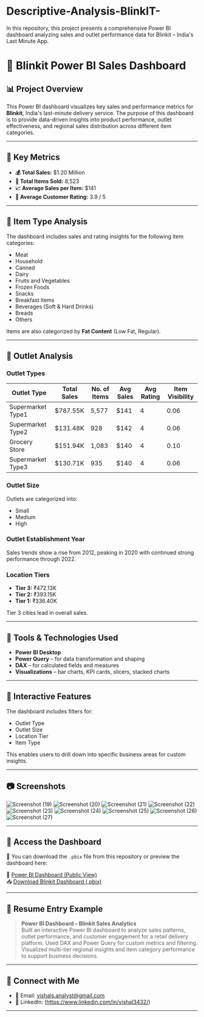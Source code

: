 # Descriptive-Analysis-BlinkIT-
In this repository, this project presents a comprehensive Power BI dashboard analyzing sales and outlet performance data for Blinkit – India's Last Minute App.

# 🛒 Blinkit Power BI Sales Dashboard

## 📊 Project Overview

This Power BI dashboard visualizes key sales and performance metrics for **Blinkit**, India's last-minute delivery service. The purpose of this dashboard is to provide data-driven insights into product performance, outlet effectiveness, and regional sales distribution across different item categories.

---

## 📌 Key Metrics

- **💰 Total Sales:** $1.20 Million  
- **🧾 Total Items Sold:** 8,523  
- **📈 Average Sales per Item:** $141  
- **🌟 Average Customer Rating:** 3.9 / 5  

---

## 🧃 Item Type Analysis

The dashboard includes sales and rating insights for the following item categories:

- Meat  
- Household  
- Canned  
- Dairy  
- Fruits and Vegetables  
- Frozen Foods  
- Snacks  
- Breakfast items  
- Beverages (Soft & Hard Drinks)  
- Breads  
- Others  

Items are also categorized by **Fat Content** (Low Fat, Regular).

---

## 🏪 Outlet Analysis

### Outlet Types
| Outlet Type          | Total Sales | No. of Items | Avg Sales | Avg Rating | Item Visibility |
|----------------------|-------------|---------------|------------|-------------|------------------|
| Supermarket Type1    | $787.55K    | 5,577         | $141       | 4           | 0.06             |
| Supermarket Type2    | $131.48K    | 928           | $142       | 4           | 0.06             |
| Grocery Store        | $151.94K    | 1,083         | $140       | 4           | 0.10             |
| Supermarket Type3    | $130.71K    | 935           | $140       | 4           | 0.06             |

### Outlet Size

Outlets are categorized into:
- Small  
- Medium  
- High

### Outlet Establishment Year

Sales trends show a rise from 2012, peaking in 2020 with continued strong performance through 2022.

### Location Tiers

- **Tier 3:** ₹472.13K  
- **Tier 2:** ₹393.15K  
- **Tier 1:** ₹336.40K  

Tier 3 cities lead in overall sales.

---

## 🔧 Tools & Technologies Used

- **Power BI Desktop**
- **Power Query** – for data transformation and shaping
- **DAX** – for calculated fields and measures
- **Visualizations** – bar charts, KPI cards, slicers, stacked charts

---

## 🧩 Interactive Features

The dashboard includes filters for:
- Outlet Type
- Outlet Size
- Location Tier
- Item Type

This enables users to drill down into specific business areas for custom insights.

---

## 📷 Screenshots
![Screenshot (19)](https://github.com/user-attachments/assets/e0303d0c-3078-47cb-afda-38fcc13cbffd)
![Screenshot (20)](https://github.com/user-attachments/assets/e66aee8c-be8f-4582-b87b-519f32bef35f)
![Screenshot (21)](https://github.com/user-attachments/assets/ddcb5b40-2d74-4b9c-abe7-266bf4a23e23)
![Screenshot (22)](https://github.com/user-attachments/assets/470c7e54-e072-4601-8859-898e565cb5de)
![Screenshot (23)](https://github.com/user-attachments/assets/48376fb4-8023-438d-b2d8-19d72a329dce)
![Screenshot (24)](https://github.com/user-attachments/assets/b40cc1ee-c2c6-40ac-af31-0c6a3ad74936)
![Screenshot (25)](https://github.com/user-attachments/assets/80826a44-b8e9-4a13-985d-3572a25734b6)
![Screenshot (26)](https://github.com/user-attachments/assets/d4f013ff-c269-4925-b8c3-a6b16251e9ce)
![Screenshot (27)](https://github.com/user-attachments/assets/66f07c47-6c5d-44f5-bf60-595bc53cb659)


---

## 📂 Access the Dashboard

📁 You can download the `.pbix` file from this repository or preview the dashboard here:

🔗 [Power BI Dashboard (Public View)]((https://app.powerbi.com/links/J-bNI7ng_2?ctid=f710f4a7-f3c1-4153-b96f-463c94d65ada&pbi_source=linkShare]))  
📥 [Download Blinkit Dashboard (.pbix)](https://drive.google.com/file/d/1UfDvurRQqlWPFmJAoeUE5CFEee11M2du/view?usp=drive_link)

---

## 💼 Resume Entry Example

> **Power BI Dashboard – Blinkit Sales Analytics**  
> Built an interactive Power BI dashboard to analyze sales patterns, outlet performance, and customer engagement for a retail delivery platform. Used DAX and Power Query for custom metrics and filtering. Visualized multi-tier regional insights and item category performance to support business decisions.

---

## 🔗 Connect with Me

- 📧 Email: vishals.analyst@gmail.com  
- 🔗 LinkedIn: (https://www.linkedin.com/in/vishal3432/)
  
---

